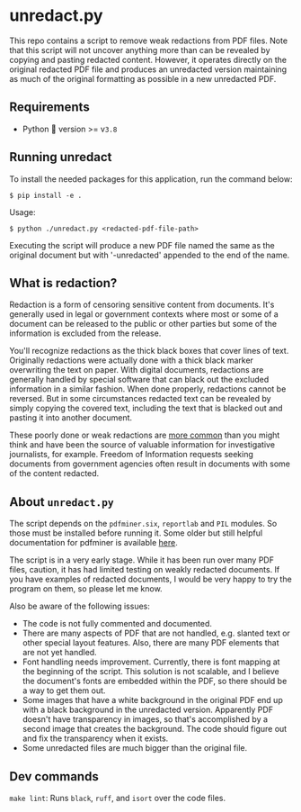 # unredact.py

This repo contains a script to remove weak redactions from PDF files. Note that
this script will not uncover anything more than can be revealed by copying and
pasting redacted content. However, it operates directly on the original
redacted PDF file and produces an unredacted version maintaining as much of the
original formatting as possible in a new unredacted PDF.

## Requirements
- Python 🐍 version >= v`3.8`

## Running unredact
To install the needed packages for this application, run the command below:
```shell
$ pip install -e .
```

Usage:
```shell
$ python ./unredact.py <redacted-pdf-file-path>
```

Executing the script will produce a new PDF file named the same as the original
document but with '-unredacted' appended to the end of the name.

## What is redaction?
Redaction is a form of censoring sensitive content from documents. It's
generally used in legal or government contexts where most or some of a document
can be released to the public or other parties but some of the information is
excluded from the release.

You'll recognize redactions as the thick black boxes that cover lines
of text. Originally redactions were actually done with a thick black marker
overwriting the text on paper. With digital documents, redactions are generally
handled by special software that can black out the excluded information in a
similar fashion. When done properly, redactions cannot be reversed. But in some
circumstances redacted text can be revealed by simply copying the covered text,
including the text that is blacked out and pasting it into another document.

These poorly done or weak redactions are [more
common](https://www.americanbar.org/groups/judicial/publications/judges_journal/2019/spring/embarrassing-redaction-failures/)
than you might think and have been the source of valuable information for 
investigative journalists, for example. Freedom of Information requests seeking
documents from government agencies often result in documents with some of the 
content redacted.

## About `unredact.py`
The script depends on the `pdfminer.six`, `reportlab` and `PIL` modules. So
those must be installed before running it. Some older but still helpful 
documentation for pdfminer is available [here](https://buildmedia.readthedocs.org/media/pdf/pdfminer-docs/latest/pdfminer-docs.pdf).

The script is in a very early stage. While it has been run over many PDF files,
caution, it has had limited testing on weakly redacted documents. If you
have examples of redacted documents, I would be very happy to try the program
on them, so please let me know.

Also be aware of the following issues:

* The code is not fully commented and documented.
* There are many aspects of PDF that are not handled, e.g. slanted text or
other special layout features. Also, there are many PDF elements that
are not yet handled.
* Font handling needs improvement. Currently, there is font mapping at the
beginning of the script. This solution is not scalable, and I believe the
document's fonts are embedded within the PDF, so there should be a way to 
get them out.
* Some images that have a white background in the original PDF end up with a
black background in the unredacted version. Apparently PDF doesn't have
transparency in images, so that's accomplished by a second image that creates
the background. The code should figure out and fix the transparency when it
exists.
* Some unredacted files are much bigger than the original file.


## Dev commands
`make lint`: Runs `black`, `ruff`, and `isort` over the code files.
